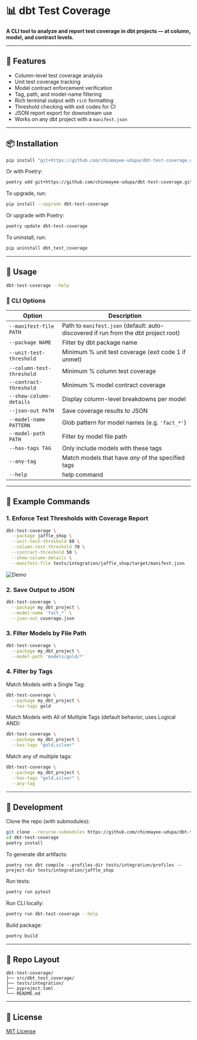 # 📊 dbt Test Coverage

**A CLI tool to analyze and report test coverage in dbt projects — at column, model, and contract levels.**

---

## 🚀 Features

- Column-level test coverage analysis
- Unit test coverage tracking
- Model contract enforcement verification
- Tag, path, and model-name filtering
- Rich terminal output with `rich` formatting
- Threshold checking with exit codes for CI
- JSON report export for downstream use
- Works on any dbt project with a `manifest.json`

---

## 📦 Installation

```bash
pip install "git+https://github.com/chinmayee-udupa/dbt-test-coverage.git"
```

Or with Poetry:

```bash
poetry add git+https://github.com/chinmayee-udupa/dbt-test-coverage.git
```

To upgrade, run:

```bash
pip install --upgrade dbt-test-coverage
```

Or upgrade with Poetry:

```bash
poetry update dbt-test-coverage
```

To uninstall, run:

```bash
pip uninstall dbt_test_coverage
```
---

## 🧰 Usage

```bash
dbt-test-coverage --help
```

### 🔧 CLI Options

| Option                 | Description                                                 |
|------------------------|-------------------------------------------------------------|
| `--manifest-file PATH` | Path to `manifest.json` (default: auto-discovered if run from the dbt project root)          |
| `--package NAME`       | Filter by dbt package name                                  |
| `--unit-test-threshold`| Minimum % unit test coverage (exit code 1 if unmet)         |
| `--column-test-threshold`| Minimum % column test coverage                            |
| `--contract-threshold` | Minimum % model contract coverage                           |
| `--show-column-details`| Display column-level breakdowns per model                   |
| `--json-out PATH`      | Save coverage results to JSON                               |
| `--model-name PATTERN` | Glob pattern for model names (e.g. `'fact_*'`)              |
| `--model-path PATH`    | Filter by model file path                                   |
| `--has-tags TAG`       | Only include models with these tags                         |
| `--any-tag`            | Match models that have *any* of the specified tags          |
| `--help`               | help command                                                |

---

## 📌 Example Commands

### 1. Enforce Test Thresholds with Coverage Report
```bash
dbt-test-coverage \
  --package jaffle_shop \
  --unit-test-threshold 80 \
  --column-test-threshold 70 \
  --contract-threshold 50 \
  --show-column-details \
  --manifest-file tests/integration/jaffle_shop/target/manifest.json
```
![Demo](assets/example_1.gif)

### 2. Save Output to JSON
```bash
dbt-test-coverage \
  --package my_dbt_project \
  --model-name 'fact_*' \
  --json-out coverage.json
```

### 3. Filter Models by File Path
```bash
dbt-test-coverage \
  --package my_dbt_project \
  --model-path 'models/gold/*'
```

### 4. Filter by Tags
Match Models with a Single Tag:
```bash
dbt-test-coverage \
  --package my_dbt_project \
  --has-tags gold
```

Match Models with All of Multiple Tags (default behavior, uses Logical AND):
```bash
dbt-test-coverage \
  --package my_dbt_project \
  --has-tags "gold,silver"
```

Match any of multiple tags:
```bash
dbt-test-coverage \
  --package my_dbt_project \
  --has-tags "gold,silver" \
  --any-tag
```

---

## 🧪 Development

Clone the repo (with submodules):

```bash
git clone --recurse-submodules https://github.com/chinmayee-udupa/dbt-test-coverage.git
cd dbt-test-coverage
poetry install
```

To generate dbt artifacts:
```
poetry run dbt compile --profiles-dir tests/integration/profiles --project-dir tests/integration/jaffle_shop
```

Run tests:

```bash
poetry run pytest
```

Run CLI locally:

```bash
poetry run dbt-test-coverage --help
```

Build package:

```bash
poetry build
```

---

## 📁 Repo Layout

```
dbt-test-coverage/
├── src/dbt_test_coverage/
├── tests/integration/
├── pyproject.toml
└── README.md
```

---

## 🪪 License

[MIT License](https://opensource.org/licenses/MIT)
